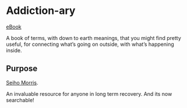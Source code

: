 # Addiction-ary

[eBook](https://www.amazon.com/Addiction-ary-Jaye-Seiho-Morris-ebook/dp/B00E023L6E)

A book of terms, with down to earth meanings, that you might find pretty useful, for connecting what’s going on outside, with what’s happening inside.

## Purpose 

[Seiho Morris](https://www.mentorgarden.org/about). 

An invaluable resource for anyone in long term recovery. And its now searchable!  
